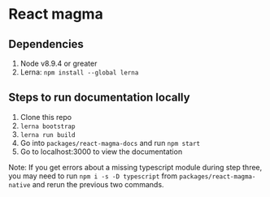 #  React magma

## Dependencies
1. Node v8.9.4 or greater
2. Lerna: `npm install --global lerna`

## Steps to run documentation locally

1. Clone this repo
2. `lerna bootstrap`
3. `lerna run build`
4. Go into `packages/react-magma-docs` and run `npm start`
5. Go to localhost:3000 to view the documentation

Note:  If you get errors about a missing typescript module during step three, you may need to run `npm i -s -D typescript` from `packages/react-magma-native` and rerun the previous two commands.
